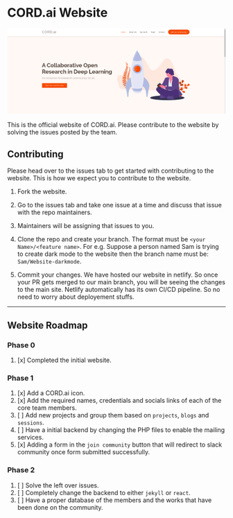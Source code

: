# **CORD.ai Website**

![alt text](assets/img/portfolio/cordai.png)

This is the official website of CORD.ai. Please contribute to the website by solving the issues posted by the team. 

## **Contributing**

Please head over to the issues tab to get started with contributing to the website. This is how we expect you to contribute to the website.

1. Fork the website.
2. Go to the issues tab and take one issue at a time and discuss that issue with the repo maintainers. 
3. Maintainers will be assigning that issues to you. 
4. Clone the repo and create your branch. The format must be `<your Name>/<feature name>`. For e.g. Suppose a person named Sam is trying to create dark mode to the website then the branch name must be: `Sam/Website-darkmode`. 

5. Commit your changes. We have hosted our website in netlify. So once your PR gets merged to our main branch, you will be seeing the changes to the main site. Netlify automatically has its own CI/CD pipeline. So no need to worry about deployement stuffs. 

---

## **Website Roadmap**
### **Phase 0**

1. [x] Completed the initial website.

### **Phase 1**

1. [x] Add a CORD.ai icon.
2. [x] Add the required names, credentials and socials links of each of the core team members. 
3. [ ] Add new projects and group them based on `projects`, `blogs` and `sessions`. 
4. [ ] Have a initial backend by changing the PHP files to enable the mailing services. 
5. [x] Adding a form in the `join community` button that will redirect to slack community once form submitted successfully. 

### **Phase 2**

1. [ ] Solve the left over issues. 
2. [ ] Completely change the backend to either `jekyll` or `react`.
3. [ ] Have a proper database of the members and the works that have been done on the community. 
